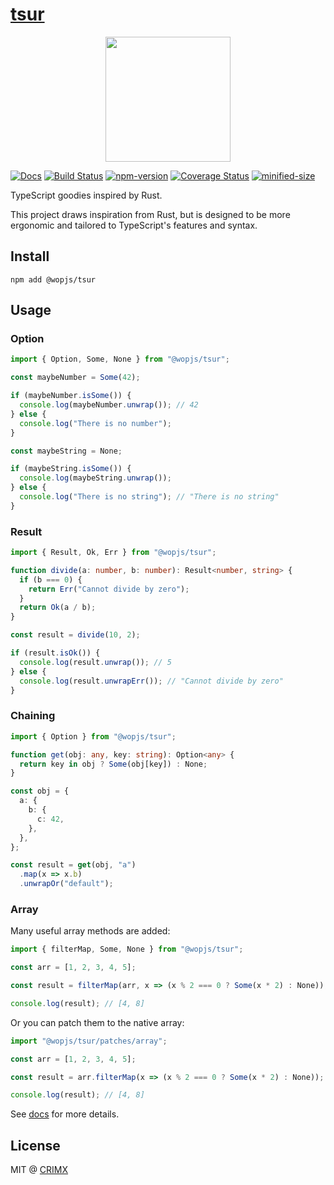 # [tsur](https://github.com/wopjs/tsur)

<p align="center">
  <img width="200" src="https://raw.githubusercontent.com/wopjs/tsur/main/assets/tsur.svg">
</p>

[![Docs](https://img.shields.io/badge/Docs-read-%23fdf9f5)](https://wopjs.github.io/tsur)
[![Build Status](https://img.shields.io/github/actions/workflow/status/wopjs/tsur/build.yml)](https://github.com/wopjs/tsur/actions/workflows/build.yml)
[![npm-version](https://img.shields.io/npm/v/@wopjs/tsur.svg)](https://www.npmjs.com/package/@wopjs/tsur)
[![Coverage Status](https://img.shields.io/coverallsCoverage/github/wopjs/tsur)](https://coveralls.io/github/wopjs/tsur)
[![minified-size](https://img.shields.io/bundlephobia/minzip/@wopjs/tsur)](https://bundlephobia.com/package/@wopjs/tsur)

TypeScript goodies inspired by Rust.

This project draws inspiration from Rust, but is designed to be more ergonomic and tailored to TypeScript's features and syntax.

## Install

```
npm add @wopjs/tsur
```

## Usage

### Option

```ts
import { Option, Some, None } from "@wopjs/tsur";

const maybeNumber = Some(42);

if (maybeNumber.isSome()) {
  console.log(maybeNumber.unwrap()); // 42
} else {
  console.log("There is no number");
}

const maybeString = None;

if (maybeString.isSome()) {
  console.log(maybeString.unwrap());
} else {
  console.log("There is no string"); // "There is no string"
}
```

### Result

```ts
import { Result, Ok, Err } from "@wopjs/tsur";

function divide(a: number, b: number): Result<number, string> {
  if (b === 0) {
    return Err("Cannot divide by zero");
  }
  return Ok(a / b);
}

const result = divide(10, 2);

if (result.isOk()) {
  console.log(result.unwrap()); // 5
} else {
  console.log(result.unwrapErr()); // "Cannot divide by zero"
}
```

### Chaining

```ts
import { Option } from "@wopjs/tsur";

function get(obj: any, key: string): Option<any> {
  return key in obj ? Some(obj[key]) : None;
}

const obj = {
  a: {
    b: {
      c: 42,
    },
  },
};

const result = get(obj, "a")
  .map(x => x.b)
  .unwrapOr("default");
```

### Array

Many useful array methods are added:

```ts
import { filterMap, Some, None } from "@wopjs/tsur";

const arr = [1, 2, 3, 4, 5];

const result = filterMap(arr, x => (x % 2 === 0 ? Some(x * 2) : None));

console.log(result); // [4, 8]
```

Or you can patch them to the native array:

```ts
import "@wopjs/tsur/patches/array";

const arr = [1, 2, 3, 4, 5];

const result = arr.filterMap(x => (x % 2 === 0 ? Some(x * 2) : None));

console.log(result); // [4, 8]
```

See [docs](https://wopjs.github.io/tsur/) for more details.

## License

MIT @ [CRIMX](https://github.com/crimx)
